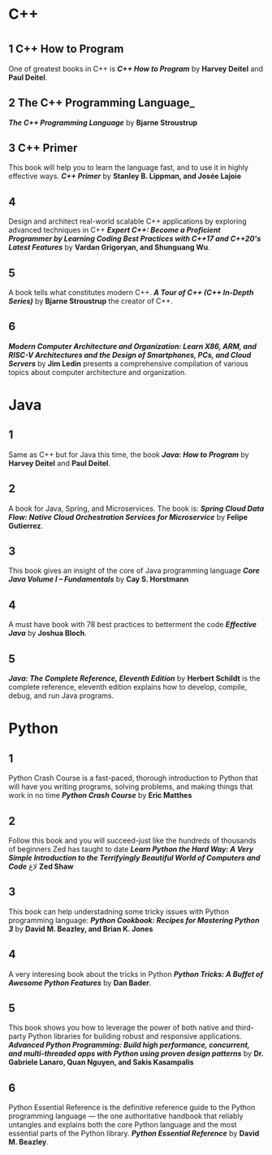 # C++
# <p align="center">

## 1 C++ How to Program
One of greatest books in C++ is **_C++ How to Program_** by **Harvey Deitel** and **Paul Deitel**.

## 2 The C++ Programming Language_
**_The C++ Programming Language_** by **Bjarne Stroustrup**

## 3 C++ Primer
This book will help you to learn the language fast, and to use it in highly effective ways. **_C++ Primer_** by **Stanley B. Lippman, and Josée Lajoie**

## 4

Design and architect real-world scalable C++ applications by exploring advanced techniques in C++ **_Expert C++: Become a Proficient Programmer by Learning Coding Best Practices with C++17 and C++20's Latest Features_** by **Vardan Grigoryan, and Shunguang Wu**.

## 5 
A book tells what constitutes modern C++. **_A Tour of C++ (C++ In-Depth Series)_** by **Bjarne Stroustrup** the creator of C++.

## 6 

**_Modern Computer Architecture and Organization: Learn X86, ARM, and RISC-V Architectures and the Design of Smartphones, PCs, and Cloud Servers_** by **Jim Ledin** presents a comprehensive compilation of various topics about computer architecture and organization.

# Java
## 1 
Same as C++ but for Java this time, the book **_Java: How to Program_** by **Harvey Deitel** and **Paul Deitel**.

## 2
A book for Java, Spring, and Microservices. The book is: **_Spring Cloud Data Flow: Native Cloud Orchestration Services for Microservice_** by **Felipe Gutierrez**.

## 3 

This book gives an insight of the core of Java programming language **_Core Java Volume I – Fundamentals_** by **Cay S. Horstmann**

## 4 
A must have book with 78 best practices to betterment the code **_Effective Java_** by **Joshua Bloch**.

## 5
**_Java: The Complete Reference, Eleventh Edition_** by **Herbert Schildt** is the complete reference, eleventh edition explains how to develop, compile, debug, and run Java programs.


# Python 

## 1 
Python Crash Course is a fast-paced, thorough introduction to Python that will have you writing programs, solving problems, and making things that work in no time **_Python Crash Course_** by **Eric Matthes**

## 2

Follow this book and you will succeed-just like the hundreds of thousands of beginners Zed has taught to date **_Learn Python the Hard Way: A Very Simple Introduction to the Terrifyingly Beautiful World of Computers and Code_** لاغ **Zed Shaw**

## 3
This book can help understadning some tricky issues with Python programming language: **_Python Cookbook: Recipes for Mastering Python 3_** by **David M. Beazley, and Brian K. Jones**

## 4 
A very interesing book about the tricks in Python **_Python Tricks: A Buffet of Awesome Python Features_** by **Dan Bader**.

## 5 
This book shows you how to leverage the power of both native and third-party Python libraries for building robust and responsive applications. **_Advanced Python Programming: Build high performance, concurrent, and multi-threaded apps with Python using proven design patterns_** by **Dr. Gabriele Lanaro, Quan Nguyen, and Sakis Kasampalis**



## 6 
 Python Essential Reference is the definitive reference guide to the Python programming language — the one authoritative handbook that reliably untangles and explains both the core Python language and the most essential parts of the Python library. **_Python Essential Reference_** by **David M. Beazley**.
